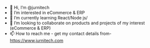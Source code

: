 - 👋 Hi, I’m @jurnitech
- 👀 I’m interested in eCommerce & ERP
- 🌱 I’m currently learning React/Node js/
- 💞️ I’m looking to collaborate on products and projects of my interest (eCommerce & ERP)
- 📫 How to reach me - get my contact details from- https://www.jurnitech.com

<!---
jurnitech/jurnitech is a ✨ special ✨ repository because its `README.md` (this file) appears on your GitHub profile.
You can click the Preview link to take a look at your changes.
--->
